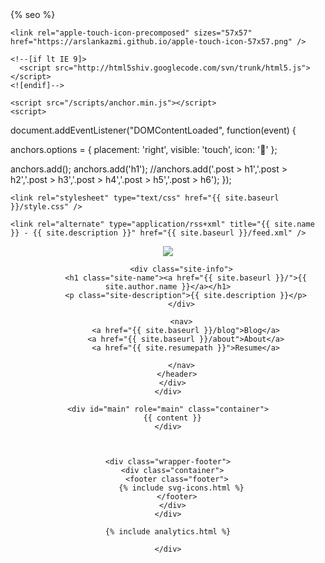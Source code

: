 <!DOCTYPE html>
<html>
  <head>
    {% seo %}
    
    <link rel="apple-touch-icon-precomposed" sizes="57x57" href="https://arslankazmi.github.io/apple-touch-icon-57x57.png" />
<link rel="apple-touch-icon-precomposed" sizes="114x114" href="https://arslankazmi.github.io/apple-touch-icon-114x114.png" />
<link rel="apple-touch-icon-precomposed" sizes="72x72" href="https://arslankazmi.github.io/apple-touch-icon-72x72.png" />
<link rel="apple-touch-icon-precomposed" sizes="144x144" href="https://arslankazmi.github.io/apple-touch-icon-144x144.png" />
<link rel="apple-touch-icon-precomposed" sizes="60x60" href="https://arslankazmi.github.io/apple-touch-icon-60x60.png" />
<link rel="apple-touch-icon-precomposed" sizes="120x120" href="https://arslankazmi.github.io/apple-touch-icon-120x120.png" />
<link rel="apple-touch-icon-precomposed" sizes="76x76" href="https://arslankazmi.github.io/apple-touch-icon-76x76.png" />
<link rel="apple-touch-icon-precomposed" sizes="152x152" href="https://arslankazmi.github.io/apple-touch-icon-152x152.png" />
<link rel="icon" type="image/png" href="https://arslankazmi.github.io/favicon-196x196.png" sizes="196x196" />
<link rel="icon" type="image/png" href="https://arslankazmi.github.io/favicon-96x96.png" sizes="96x96" />
<link rel="icon" type="image/png" href="https://arslankazmi.github.io/favicon-32x32.png" sizes="32x32" />
<link rel="icon" type="image/png" href="https://arslankazmi.github.io/favicon-16x16.png" sizes="16x16" />
<link rel="icon" type="image/png" href="https://arslankazmi.github.io/favicon-128.png" sizes="128x128" />
<meta name="application-name" content="Arslan Kazmi | Time traveling at a rate of 1 sec per sec."/>
<meta name="msapplication-TileColor" content="#16B5AA" />
<meta name="msapplication-TileImage" content="https://arslankazmi.github.io/mstile-144x144.png" />
<meta name="msapplication-square70x70logo" content="https://arslankazmi.github.io/mstile-70x70.png" />
<meta name="msapplication-square150x150logo" content="https://arslankazmi.github.io/mstile-150x150.png" />
<meta name="msapplication-wide310x150logo" content="https://arslankazmi.github.io/mstile-310x150.png" />
<meta name="msapplication-square310x310logo" content="https://arslankazmi.github.io/mstile-310x310.png" />
<meta name="msapplication-notification" content="frequency=30;polling-uri=http://notifications.buildmypinnedsite.com/?feed=https://arslankazmi.github.io/feed.xml&amp;id=1;polling-uri2=http://notifications.buildmypinnedsite.com/?feed=https://arslankazmi.github.io/feed.xml&amp;id=2;polling-uri3=http://notifications.buildmypinnedsite.com/?feed=https://arslankazmi.github.io/feed.xml&amp;id=3;polling-uri4=http://notifications.buildmypinnedsite.com/?feed=https://arslankazmi.github.io/feed.xml&amp;id=4;polling-uri5=http://notifications.buildmypinnedsite.com/?feed=https://arslankazmi.github.io/feed.xml&amp;id=5;cycle=1" />

    <!--[if lt IE 9]>
      <script src="http://html5shiv.googlecode.com/svn/trunk/html5.js"></script>
    <![endif]-->

    <script src="/scripts/anchor.min.js"></script>
    <script>
    

document.addEventListener("DOMContentLoaded", function(event) {
 
  
  anchors.options = {
  placement: 'right',
  visible: 'touch',
  icon: ''
};
  
  anchors.add();
  anchors.add('h1');
  //anchors.add('.post > h1','.post > h2','.post > h3','.post > h4','.post > h5','.post > h6');
});

</script>
    
    <link rel="stylesheet" type="text/css" href="{{ site.baseurl }}/style.css" />
    
    <link rel="alternate" type="application/rss+xml" title="{{ site.name }} - {{ site.description }}" href="{{ site.baseurl }}/feed.xml" />

    
  </head>
  <script>anchors.options.placement = 'left';anchors.add('.post-content > h2, .post-content > h3, .post-content > h4, .post-content > h5, .post-content > h6');</script>
  <body>
  <div id="bg">
      <img src="{{ page.bgimg}}" alt="">
  </div>
  <div id="page-wrap">
    <div class="wrapper-masthead">
      <div class="container">
        <header class="masthead clearfix">
          <a href="{{ site.baseurl }}/" class="site-avatar"><img src="{{ site.avatar }}" /></a>

          <div class="site-info">
            <h1 class="site-name"><a href="{{ site.baseurl }}/">{{ site.author.name }}</a></h1>
            <p class="site-description">{{ site.description }}</p>
          </div>

          <nav>
            <a href="{{ site.baseurl }}/blog">Blog</a>
            <a href="{{ site.baseurl }}/about">About</a>
            <a href="{{ site.resumepath }}">Resume</a>
            
          </nav>
        </header>
      </div>
    </div>
  
    <div id="main" role="main" class="container">
      {{ content }}
    </div>

  

    <div class="wrapper-footer">
      <div class="container">
        <footer class="footer">
          {% include svg-icons.html %}
        </footer>
      </div>
    </div>

    {% include analytics.html %}
    
    </div>
    
  </body>
</html>
